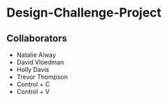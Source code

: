 # Design-Challenge-Project

## Collaborators
* Natalie Alway
* David Vloedman
* Holly Davis
* Trevor Thompson
* Control + C 
* Control + V
